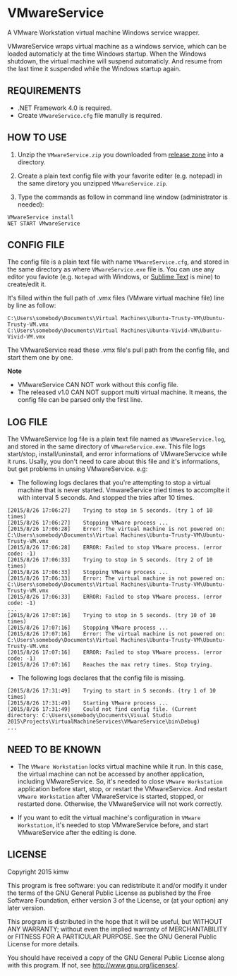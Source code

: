 ﻿VMwareService
=============

A VMware Workstation virtual machine Windows service wrapper.

VMwareService wraps virtual machine as a windows service, which can be loaded
automaticly at the time Windows startup.  When the Windows shutdown, the
virtual machine will suspend automaticly.  And resume from the last time it
suspended while the Windows startup again.


REQUIREMENTS
------------
* .NET Framework 4.0 is required.
* Create `VMwareService.cfg` file manully is required.


HOW TO USE
----------
1. Unzip the `VMwareService.zip` you downloaded from [release zone] into a
   directory.

2. Create a plain text config file with your favorite editer (e.g. notepad)
   in the same diretory you unzipped `VMwareService.zip`.

3. Type the commands as follow in command line window (administrator is needed):

```batch
VMwareService install
NET START VMwareService
```


CONFIG FILE
-----------
The config file is a plain text file with name `VMwareService.cfg`, and stored
in the same directory as where `VMwareService.exe` file is.  You can use any
editor you faviote (e.g. `Notepad` with Windows, or [Sublime Text] is mine) to
create/edit it.

It's filled within the full path of .vmx files (VMware virtual machine file)
line by line as follow:

```
C:\Users\somebody\Documents\Virtual Machines\Ubuntu-Trusty-VM\Ubuntu-Trusty-VM.vmx
C:\Users\somebody\Documents\Virtual Machines\Ubuntu-Vivid-VM\Ubuntu-Vivid-VM.vmx
```

The VMwareService read these .vmx file's pull path from the config file, and
start them one by one.

**Note**

- VMwareService CAN NOT work without this config file.
- The released v1.0 CAN NOT support multi virtual machine.  It means, the
  config file can be parsed only the first line.


LOG FILE
--------
The VMwareService log file is a plain text file named as `VMwareService.log`,
and stored in the same directory of `VMwareService.exe`.  This file logs
start/stop, install/uninstall, and error informations of VMwareServcice while
it runs.  Usally, you don't need to care about this file and it's informations, but get problems in unsing VMwareService. e.g:

* The following logs declares that you're attempting to stop a virtual machine
  that is never started.  VmwareService tried times to accomplte it with
  interval 5 seconds.  And stopped the tries after 10 times.

```
[2015/8/26 17:06:27]	Trying to stop in 5 seconds. (try 1 of 10 times)
[2015/8/26 17:06:27]	Stopping VMware process ...
[2015/8/26 17:06:28]	Error: The virtual machine is not powered on: C:\Users\somebody\Documents\Virtual Machines\Ubuntu-Trusty-VM\Ubuntu-Trusty-VM.vmx
[2015/8/26 17:06:28]	ERROR: Failed to stop VMware process. (error code: -1)
[2015/8/26 17:06:33]	Trying to stop in 5 seconds. (try 2 of 10 times)
[2015/8/26 17:06:33]	Stopping VMware process ...
[2015/8/26 17:06:33]	Error: The virtual machine is not powered on: C:\Users\somebody\Documents\Virtual Machines\Ubuntu-Trusty-VM\Ubuntu-Trusty-VM.vmx
[2015/8/26 17:06:33]	ERROR: Failed to stop VMware process. (error code: -1)
...
[2015/8/26 17:07:16]	Trying to stop in 5 seconds. (try 10 of 10 times)
[2015/8/26 17:07:16]	Stopping VMware process ...
[2015/8/26 17:07:16]	Error: The virtual machine is not powered on: C:\Users\somebody\Documents\Virtual Machines\Ubuntu-Trusty-VM\Ubuntu-Trusty-VM.vmx
[2015/8/26 17:07:16]	ERROR: Failed to stop VMware process. (error code: -1)
[2015/8/26 17:07:16]	Reaches the max retry times. Stop trying.
```

* The following logs declares that the config file is missing.

```
[2015/8/26 17:31:49]	Trying to start in 5 seconds. (try 1 of 10 times)
[2015/8/26 17:31:49]	Starting VMware process ...
[2015/8/26 17:31:49]	Could not find config file. (Current directory: C:\Users\somebody\Documents\Visual Studio 2015\Projects\VirtualMachineServices\VMwareService\bin\Debug)
...
```


NEED TO BE KNOWN
----------------
* The `VMware Workstation` locks virtual machine while it run.  In this case,
  the virtual machine can not be accessed by another application, including
  VMwareService.  So, it's needed to close `VMware Workstation` application
  before start, stop, or restart the VMwareService.  And restart `VMware
  Workstation` after VMwareService is started, stopped, or restarted done.
  Otherwise, the VMwareService will not work correctly.

* If you want to edit the virtual machine's configuration in `VMware
  Workstation`, it's needed to stop VMwareService before, and start
  VMwareService after the editing is done.


LICENSE
-------
Copyright 2015 kimw

This program is free software: you can redistribute it and/or modify
it under the terms of the GNU General Public License as published by
the Free Software Foundation, either version 3 of the License, or
(at your option) any later version.

This program is distributed in the hope that it will be useful,
but WITHOUT ANY WARRANTY; without even the implied warranty of
MERCHANTABILITY or FITNESS FOR A PARTICULAR PURPOSE.  See the
GNU General Public License for more details.

You should have received a copy of the GNU General Public License
along with this program.  If not, see <http://www.gnu.org/licenses/>.


[release zone]: https://github.com/kimw/VMwareService/releases
[Sublime Text]: https://www.sublimetext.com/
[GPL v3.0 license]: https://raw.githubusercontent.com/kimw/VMwareService/master/LICENSE
